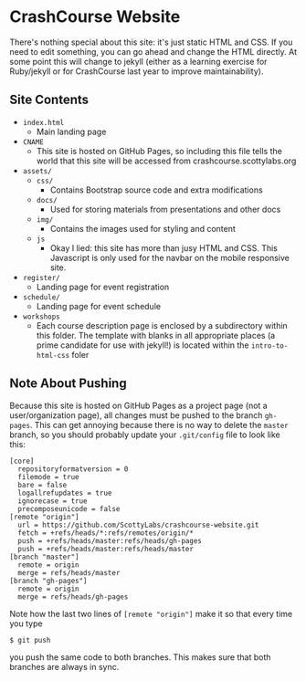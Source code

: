 CrashCourse Website
===================

There's nothing special about this site: it's just static HTML and CSS. If you need to edit something, you can go ahead and change the HTML directly. At some point this will change to jekyll (either as a learning exercise for Ruby/jekyll or for CrashCourse last year to improve maintainability).

Site Contents
-------------

- `index.html`
    - Main landing page
- `CNAME`
    - This site is hosted on GitHub Pages, so including this file tells the world that this site will be accessed from crashcourse.scottylabs.org
- `assets/`
    - `css/`
        - Contains Bootstrap source code and extra modifications
    - `docs/`
        - Used for storing materials from presentations and other docs
    - `img/`
        - Contains the images used for styling and content
    - `js`
        - Okay I lied: this site has more than jusy HTML and CSS. This Javascript is only used for the navbar on the mobile responsive site.
- `register/`
    - Landing page for event registration
- `schedule/`
    - Landing page for event schedule
- `workshops`
    - Each course description page is enclosed by a subdirectory within this folder. The template with blanks in all appropriate places (a prime candidate for use with jekyll!) is located within the `intro-to-html-css` foler

Note About Pushing
------------------

Because this site is hosted on GitHub Pages as a project page (not a user/organization page), all changes must be pushed to the branch `gh-pages`. This can get annoying because there is no way to delete the `master` branch, so you should probably update your `.git/config` file to look like this:

    [core]
      repositoryformatversion = 0
      filemode = true
      bare = false
      logallrefupdates = true
      ignorecase = true
      precomposeunicode = false
    [remote "origin"]
      url = https://github.com/ScottyLabs/crashcourse-website.git
      fetch = +refs/heads/*:refs/remotes/origin/*
      push = +refs/heads/master:refs/heads/gh-pages
      push = +refs/heads/master:refs/heads/master
    [branch "master"]
      remote = origin
      merge = refs/heads/master
    [branch "gh-pages"]
      remote = origin
      merge = refs/heads/gh-pages

Note how the last two lines of `[remote "origin"]` make it so that every time you type

    $ git push
    
you push the same code to both branches. This makes sure that both branches are always in sync.

